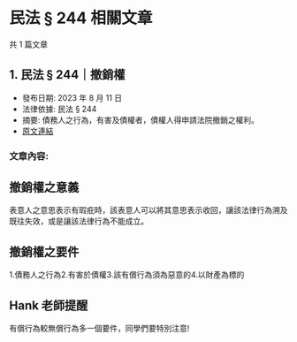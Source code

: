 # 民法 § 244 相關文章

共 1 篇文章

## 1. 民法 § 244｜撤銷權

- 發布日期: 2023 年 8 月 11 日
- 法律依據: 民法 § 244
- 摘要: 債務人之行為，有害及債權者，債權人得申請法院撤銷之權利。
- [原文連結](https://www.jasper-realestate.com/%e6%b0%91%e6%b3%95-244-%e6%92%a4%e9%8a%b7%e6%ac%8a/)

### 文章內容:

## 撤銷權之意義

表意人之意思表示有瑕疪時，該表意人可以將其意思表示收回，讓該法律行為溯及既往失效，或是讓該法律行為不能成立。

## 撤銷權之要件

1.債務人之行為2.有害於債權3.該有償行為須為惡意的4.以財產為標的

## Hank 老師提醒

有償行為較無償行為多一個要件，同學們要特別注意!